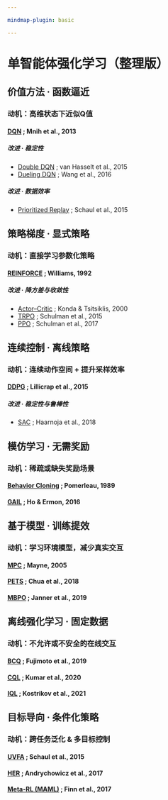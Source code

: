 ```yaml
---

mindmap-plugin: basic

---
```


# 单智能体强化学习（整理版）

## 价值方法 · 函数逼近

### 动机：高维状态下近似Q值

#### [DQN](https://arxiv.org/abs/1312.5602) ; Mnih et al., 2013

##### 改进 · 稳定性

* [Double DQN](https://arxiv.org/abs/1509.06461) ; van Hasselt et al., 2015
* [Dueling DQN](https://arxiv.org/abs/1511.06581) ; Wang et al., 2016

##### 改进 · 数据效率

* [Prioritized Replay](https://arxiv.org/abs/1511.05952) ; Schaul et al., 2015

## 策略梯度 · 显式策略

### 动机：直接学习参数化策略

#### [REINFORCE](https://link.springer.com/article/10.1007/BF00992696) ; Williams, 1992

##### 改进 · 降方差与收敛性

* [Actor–Critic](https://papers.nips.cc/paper_files/paper/2000/hash/091d584fced301b442654dd8c23b3fc9-Abstract.html) ; Konda & Tsitsiklis, 2000
* [TRPO](https://arxiv.org/abs/1502.05477) ; Schulman et al., 2015
* [PPO](https://arxiv.org/abs/1707.06347) ; Schulman et al., 2017

## 连续控制 · 离线策略

### 动机：连续动作空间 + 提升采样效率

#### [DDPG](https://arxiv.org/abs/1509.02971) ; Lillicrap et al., 2015

##### 改进 · 稳定性与鲁棒性

* [SAC](https://arxiv.org/abs/1801.01290) ; Haarnoja et al., 2018

## 模仿学习 · 无需奖励

### 动机：稀疏或缺失奖励场景

#### [Behavior Cloning](https://dl.acm.org/doi/10.1145/97243.97245) ; Pomerleau, 1989

#### [GAIL](https://arxiv.org/abs/1606.03476) ; Ho & Ermon, 2016

## 基于模型 · 训练提效

### 动机：学习环境模型，减少真实交互

#### [MPC](https://www.sciencedirect.com/science/article/pii/S0005109804002766) ; Mayne, 2005

#### [PETS](https://arxiv.org/abs/1805.12114) ; Chua et al., 2018

#### [MBPO](https://arxiv.org/abs/1906.08253) ; Janner et al., 2019

## 离线强化学习 · 固定数据

### 动机：不允许或不安全的在线交互

#### [BCQ](https://arxiv.org/abs/1812.02900) ; Fujimoto et al., 2019

#### [CQL](https://arxiv.org/abs/2006.04779) ; Kumar et al., 2020

#### [IQL](https://arxiv.org/abs/2110.06169) ; Kostrikov et al., 2021

## 目标导向 · 条件化策略

### 动机：跨任务泛化 & 多目标控制

#### [UVFA](https://arxiv.org/abs/1802.09464) ; Schaul et al., 2015

#### [HER](https://arxiv.org/abs/1707.01495) ; Andrychowicz et al., 2017

#### [Meta-RL (MAML)](https://arxiv.org/abs/1703.03400) ; Finn et al., 2017

